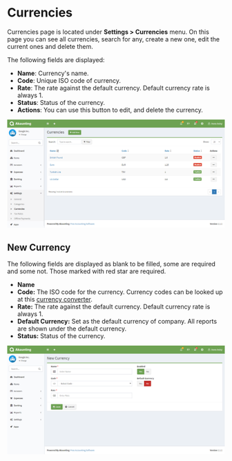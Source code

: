 Currencies
==========

Currencies page is located under **Settings > Currencies** menu. On this page you can see all currencies, search for any, create a new one, edit the current ones and delete them.

The following fields are displayed:

- **Name**: Currency's name.
- **Code**: Unique ISO code of currency.
- **Rate**: The rate against the default currency. Default currency rate is always 1.
- **Status**: Status of the currency.
- **Actions**: You can use this button to edit, and delete the currency.

![currencies list](_images/currencies_list.png)

## New Currency

The following fields are displayed as blank to be filled, some are required and some not. Those marked with red star are required.

- **Name**
- **Code:** The ISO code for the currency. Currency codes can be looked up at this [currency converter](http://www.oanda.com/currency/?srccont=rightnav).
- **Rate:** The rate against the default currency. Default currency rate is always 1.
- **Default Currency:** Set as the default currency of company. All reports are shown under the default currency.
- **Status:** Status of the currency.

![currencies form](_images/currencies_form.png)
